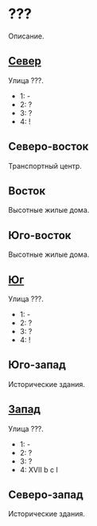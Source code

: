 # ???

Описание.

## [Север](./520140.md)

Улица ???.

* 1:    -
* 2:    ?
* 3:    ?
* 4:    !

## Северо-восток

Транспортный центр.

## Восток

Высотные жилые дома.

## Юго-восток

Высотные жилые дома.

## [Юг](./530150.md)

Улица ???.

* 1:    -
* 2:    ?
* 3:    ?
* 4:    !

## Юго-запад

Исторические здания.

## [Запад](./520145.md)

Улица ???.

* 1:    -
* 2:    ?
* 3:    ?
* 4:    XVII    b   c   l

## Северо-запад

Исторические здания.
